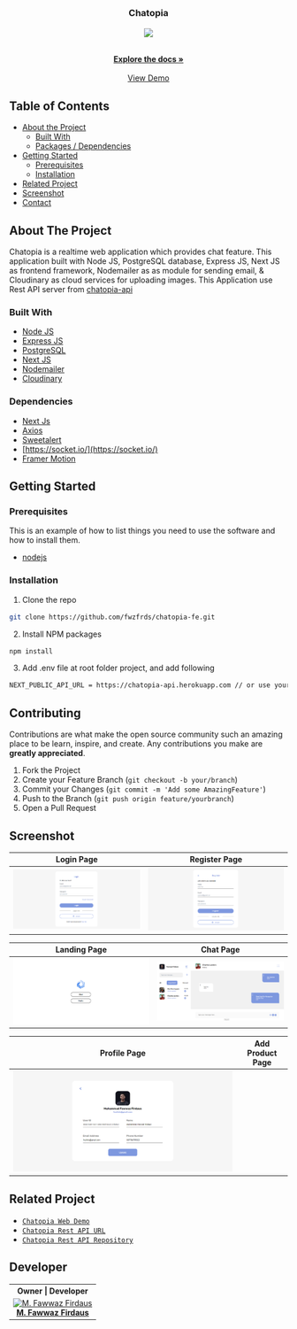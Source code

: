 <br />
<p align="center">

  <h3 align="center">Chatopia</h3>
  <p align="center">
    <image align="center" width="150" src='./public/assets/img/icons/chatopia.png' />
  </p>

  <p align="center">
    <br />
    <a href="https://github.com/fwzfrds/chatopia-fe"><strong>Explore the docs »</strong></a>
    <br />
    <br />
    <a href="https://chatopia-fwzfrds.vercel.app/">View Demo</a>
  </p>
</p>



<!-- TABLE OF CONTENTS -->
## Table of Contents

* [About the Project](#about-the-project)
  * [Built With](#built-with)
  * [Packages / Dependencies](#dependencies)
* [Getting Started](#getting-started)
  * [Prerequisites](#prerequisites)
  * [Installation](#installation)
* [Related Project](#related-project)
* [Screenshot](#screenshot)
* [Contact](#contact)



<!-- ABOUT THE PROJECT -->
## About The Project

Chatopia is a realtime web application which provides chat feature. This application built with Node JS, PostgreSQL database, Express JS, Next JS as frontend framework, Nodemailer as as module for sending email, & Cloudinary as cloud services for uploading images.
This Application use Rest API server from [chatopia-api](https://chatopia-api.herokuapp.com)

### Built With

* [Node JS](https://nodejs.org/en/docs/)
* [Express JS](https://expressjs.com/)
* [PostgreSQL](https://www.postgresql.org/)
* [Next JS](https://nextjs.org/)
* [Nodemailer](https://nodemailer.com/about/)
* [Cloudinary](https://cloudinary.com/)

### Dependencies
- [Next Js](https://nextjs.org)
- [Axios](https://www.npmjs.com/package/axios)
- [Sweetalert](https://www.npmjs.com/package/sweetalert)
- [https://socket.io/](https://socket.io/)
- [Framer Motion](https://www.framer.com/motion/)


<!-- GETTING STARTED -->
## Getting Started

### Prerequisites

This is an example of how to list things you need to use the software and how to install them.

* [nodejs](https://nodejs.org/en/download/)

### Installation

1. Clone the repo
```sh
git clone https://github.com/fwzfrds/chatopia-fe.git
```
2. Install NPM packages
```sh
npm install
```
3. Add .env file at root folder project, and add following
```sh
NEXT_PUBLIC_API_URL = https://chatopia-api.herokuapp.com // or use your own

```

<!-- CONTRIBUTING -->
## Contributing

Contributions are what make the open source community such an amazing place to be learn, inspire, and create. Any contributions you make are **greatly appreciated**.

1. Fork the Project
2. Create your Feature Branch (`git checkout -b your/branch`)
3. Commit your Changes (`git commit -m 'Add some AmazingFeature'`)
4. Push to the Branch (`git push origin feature/yourbranch`)
5. Open a Pull Request

<!-- SCREENSHOT -->
## Screenshot
| Login Page | Register Page |
| ------------- | ------------- |
| ![Login](/public/assets/img/screenshot/login.png?raw=true "Login Page") | ![Register](/public/assets/img/screenshot/register.png?raw=true "Register Page")|

| Landing Page  | Chat Page |
| ------------- | ------------- |
| ![Landing](/public/assets/img/screenshot/home.png?raw=true "Landing Page") | ![Chat](/public/assets/img/screenshot/chat.png?raw=true "Chat Page") |

| Profile Page | Add Product Page |
| ------------- | ------------- |
| ![Profile](/public/assets/img/screenshot/profile.png?raw=true "Profile Page")


<!-- RELATED PROJECT -->
## Related Project
* [`Chatopia Web Demo`](https://chatopia-fwzfrds.vercel.app/)
* [`Chatopia Rest API URL`](https://chatopia-api.herokuapp.com)
* [`Chatopia Rest API Repository`](https://github.com/fwzfrds/chatopia-be)

## Developer

<center>
  <table>
    <tr>
      <th>Owner | Developer</th>
    </tr>
    <tr>
      <td align="center">
        <a href="https://github.com/fwzfrds">
          <img width="150" src="https://avatars.githubusercontent.com/u/85775604?v=4" alt="M. Fawwaz Firdaus"><br/>
          <b>M. Fawwaz Firdaus</b>
        </a>
      </td>
    </tr>
  </table>
</center>